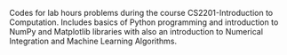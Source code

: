 Codes for lab hours problems during the course CS2201-Introduction to Computation. Includes basics of Python programming and introduction to NumPy and Matplotlib libraries with also an introduction to Numerical Integration and Machine Learning Algorithms.
